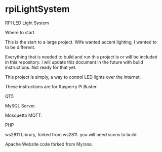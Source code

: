 # rpiLightSystem
RPI LED Light System

Where to start.

This is the start to a large project.  Wife wanted accent lighting, I wanted to to be different.  

Everything that is needed to build and run this project is or will be included in this repository. 
I will update this document in the future with build instructions.  Not ready for that yet.

This project is simply, a way to control LED lights over the internet.

These instructions are for Rasperry Pi Buster.



QT5

MySQL Server.

Mosquetto MQTT.

PHP

ws2811 Library, forked from ws2811.
  you will need scons to build.

Apache
  Website code forked from Myrana.

